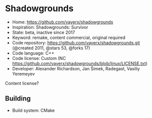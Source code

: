# Shadowgrounds

- Home: https://github.com/vayerx/shadowgrounds
- Inspiration: Shadowgrounds: Survivor
- State: beta, inactive since 2017
- Keyword: remake, content commercial, original required
- Code repository: https://github.com/vayerx/shadowgrounds.git (@created 2011, @stars 53, @forks 17)
- Code language: C++
- Code license: Custom (NC https://github.com/vayerx/shadowgrounds/blob/linux/LICENSE.txt)
- Developer: Alexander Richardson, Jan Šimek, Radegast, Vasiliy Yeremeyev

Content license?

## Building

- Build system: CMake

